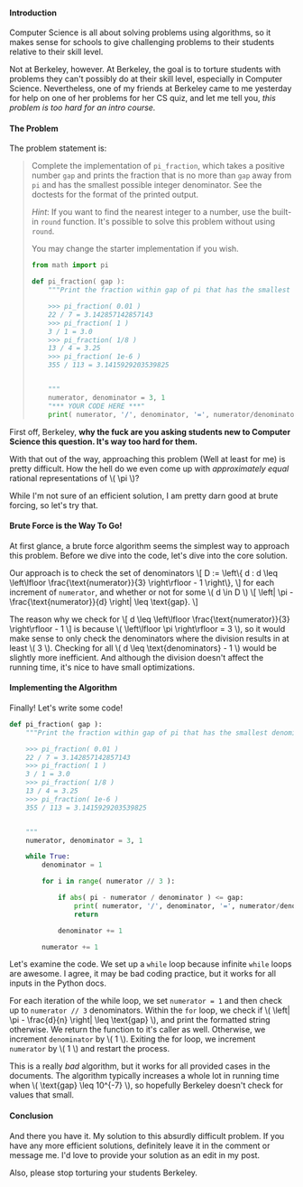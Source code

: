 #### Introduction
Computer Science is all about solving problems using algorithms, so it makes sense for
schools to give challenging problems to their students relative to their skill level.

Not at Berkeley, however. At Berkeley, the goal is to torture students with problems
they can't possibly do at their skill level, especially in Computer Science. Nevertheless,
one of my friends at Berkeley came to me yesterday for help on one of her problems for her
CS quiz, and let me tell you, *this problem is too hard for an intro course.*

#### The Problem
The problem statement is:

> Complete the implementation of `pi_fraction`, which takes a positive number `gap` and prints
> the fraction that is no more than `gap` away from `pi` and has the smallest possible
> integer denominator. See the doctests for the format of the printed output.
>
> *Hint*: If you want to find the nearest integer to a number, use the built-in `round` function.
> It's possible to solve this problem without using `round`.
>
> You may change the starter implementation if you wish.
>
> ```py
> from math import pi
> 
> def pi_fraction( gap ):
>     """Print the fraction within gap of pi that has the smallest denominator.
> 
>     >>> pi_fraction( 0.01 )
>     22 / 7 = 3.142857142857143
>     >>> pi_fraction( 1 )
>     3 / 1 = 3.0
>     >>> pi_fraction( 1/8 )
>     13 / 4 = 3.25
>     >>> pi_fraction( 1e-6 )
>     355 / 113 = 3.1415929203539825
> 
> 
>     """
>     numerator, denominator = 3, 1
>     "*** YOUR CODE HERE ***"
>     print( numerator, '/', denominator, '=', numerator/denominator )
> ```

First off, Berkeley, **why the fuck are you asking students new to Computer Science 
this question. It's way too hard for them.**

With that out of the way, approaching this problem (Well at least for me) is pretty difficult.
How the hell do we even come up with *approximately equal* rational representations of 
\\( \pi \\)?

While I'm not sure of an efficient solution, I am pretty darn good at brute forcing, so let's
try that.

#### Brute Force is the Way To Go!
At first glance, a brute force algorithm seems the simplest way to approach this problem.
Before we dive into the code, let's dive into the core solution.

Our approach is to check the set of denominators
\\[
    D := \left\\{ d : d \leq  \left\lfloor \frac{\text{numerator}}{3} \right\rfloor - 1 \right\\},
\\]
for each increment of `numerator`, and whether or not for some \\( d \in D \\)
\\[
    \left| \pi - \frac{\text{numerator}}{d} \right| \leq \text{gap}.
\\]

The reason why we check for 
\\[
    d \leq  \left\lfloor \frac{\text{numerator}}{3} \right\rfloor - 1
\\]
is because \\( \left\lfloor \pi \right\rfloor = 3 \\), so it would make sense to only check
the denominators where the division results in at least \\( 3 \\). Checking for all
\\( d \leq \text{denominators} - 1 \\) would be slightly more inefficient. And although the division 
doesn't affect the running time, it's nice to have small optimizations.

#### Implementing the Algorithm
Finally! Let's write some code!

```py
def pi_fraction( gap ):
    """Print the fraction within gap of pi that has the smallest denominator.

    >>> pi_fraction( 0.01 )
    22 / 7 = 3.142857142857143
    >>> pi_fraction( 1 )
    3 / 1 = 3.0
    >>> pi_fraction( 1/8 )
    13 / 4 = 3.25
    >>> pi_fraction( 1e-6 )
    355 / 113 = 3.1415929203539825


    """
    numerator, denominator = 3, 1

    while True:
        denominator = 1

        for i in range( numerator // 3 ):

            if abs( pi - numerator / denominator ) <= gap:
                print( numerator, '/', denominator, '=', numerator/denominator )
                return

            denominator += 1

        numerator += 1
```

Let's examine the code. We set up a `while` loop because infinite `while` loops are awesome.
I agree, it may be bad coding practice, but it works for all inputs in the Python docs.

For each iteration of the while loop, we set `numerator = 1` and then check up to
`numerator // 3` denominators. Within the  `for` loop, we check if 
\\( \left| \pi - \frac{d}{n} \right| \leq \text{gap} \\), and print the formatted string otherwise. 
We return the function to it's caller as well. Otherwise, we increment `denominator` by 
\\( 1 \\). Exiting the for loop, we increment `numerator` by \\( 1 \\) and restart the process.

This is a really *bad* algorithm, but it works for all provided cases in the documents. The algorithm 
typically increases a whole lot in running time when \\( \text{gap} \leq 10^{-7} \\), so hopefully Berkeley
doesn't check for values that small.


#### Conclusion
And there you have it. My solution to this absurdly difficult problem. If you have any more efficient solutions,
definitely leave it in the comment or message me. I'd love to provide your solution as an edit in my post.

Also, please stop torturing your students Berkeley. 